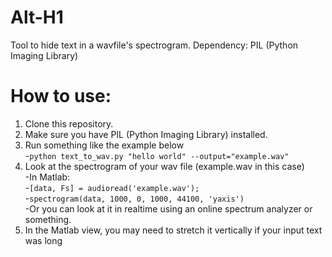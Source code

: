 Alt-H1
======
Tool to hide text in a wavfile's spectrogram.
Dependency: PIL (Python Imaging Library)

# How to use:
1. Clone this repository.
2. Make sure you have PIL (Python Imaging Library) installed.
3. Run something like the example below  
   -`python text_to_wav.py "hello world" --output="example.wav"`
4. Look at the spectrogram of your wav file (example.wav in this case)  
    -In Matlab:  
    -`[data, Fs] = audioread('example.wav');`  
    -`spectrogram(data, 1000, 0, 1000, 44100, 'yaxis')`  
    -Or you can look at it in realtime using an online spectrum analyzer
    or something.
5. In the Matlab view, you may need to stretch it vertically if your input
text was long
